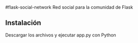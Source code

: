 #flask-social-network
Red social para la comunidad de Flask

## Instalación

Descargar los archivos y ejecutar app.py con Python